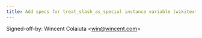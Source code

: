 ```yaml
---
title: Add specs for treat_slash_as_special instance variable (wikitext, ca14d4c)
---
```


Signed-off-by: Wincent Colaiuta &lt;win@wincent.com&gt;
